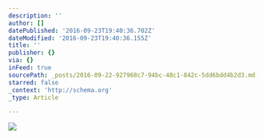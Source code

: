 ```yaml
---
description: ''
author: []
datePublished: '2016-09-23T19:40:36.702Z'
dateModified: '2016-09-23T19:40:36.155Z'
title: ''
publisher: {}
via: {}
inFeed: true
sourcePath: _posts/2016-09-22-927968c7-94bc-48c1-842c-5dd6bdd4b2d3.md
starred: false
_context: 'http://schema.org'
_type: Article

---
```

![](https://the-grid-user-content.s3-us-west-2.amazonaws.com/9aac5c9f-83e2-4811-ba91-0d273d4f431d.gif)